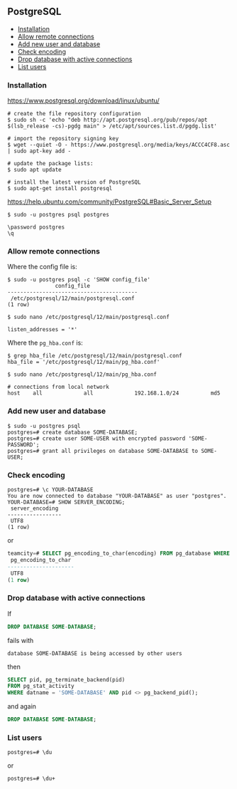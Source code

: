 ## PostgreSQL

- [Installation](#installation)
- [Allow remote connections](#allow-remote-connections)
- [Add new user and database](#add-new-user-and-database)
- [Check encoding](#check-encoding)
- [Drop database with active connections](#drop-database-with-active-connections)
- [List users](#list-users)

### Installation

https://www.postgresql.org/download/linux/ubuntu/

```
# create the file repository configuration
$ sudo sh -c 'echo "deb http://apt.postgresql.org/pub/repos/apt $(lsb_release -cs)-pgdg main" > /etc/apt/sources.list.d/pgdg.list'

# import the repository signing key
$ wget --quiet -O - https://www.postgresql.org/media/keys/ACCC4CF8.asc | sudo apt-key add -

# update the package lists:
$ sudo apt update

# install the latest version of PostgreSQL
$ sudo apt-get install postgresql
```

https://help.ubuntu.com/community/PostgreSQL#Basic_Server_Setup

```
$ sudo -u postgres psql postgres

\password postgres
\q
```

### Allow remote connections

Where the config file is:

```
$ sudo -u postgres psql -c 'SHOW config_file'
               config_file
-----------------------------------------
 /etc/postgresql/12/main/postgresql.conf
(1 row)

$ sudo nano /etc/postgresql/12/main/postgresql.conf

listen_addresses = '*'
```

Where the `pg_hba.conf` is:

```
$ grep hba_file /etc/postgresql/12/main/postgresql.conf
hba_file = '/etc/postgresql/12/main/pg_hba.conf'

$ sudo nano /etc/postgresql/12/main/pg_hba.conf

# connections from local network
host    all             all             192.168.1.0/24          md5
```

### Add new user and database

```
$ sudo -u postgres psql
postgres=# create database SOME-DATABASE;
postgres=# create user SOME-USER with encrypted password 'SOME-PASSWORD';
postgres=# grant all privileges on database SOME-DATABASE to SOME-USER;
```

### Check encoding

```
postgres=# \c YOUR-DATABASE
You are now connected to database "YOUR-DATABASE" as user "postgres".
YOUR-DATABASE=# SHOW SERVER_ENCODING;
 server_encoding
-----------------
 UTF8
(1 row)
```

or

``` sql
teamcity=# SELECT pg_encoding_to_char(encoding) FROM pg_database WHERE datname = 'SOME-DATABASE';
 pg_encoding_to_char
---------------------
 UTF8
(1 row)
```

### Drop database with active connections

If

``` sql
DROP DATABASE SOME-DATABASE;
```

fails with

```
database SOME-DATABASE is being accessed by other users
```

then

``` sql
SELECT pid, pg_terminate_backend(pid)
FROM pg_stat_activity
WHERE datname = 'SOME-DATABASE' AND pid <> pg_backend_pid();
```

and again

``` sql
DROP DATABASE SOME-DATABASE;
```

### List users

```
postgres=# \du
```

or

```
postgres=# \du+
```
